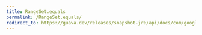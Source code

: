 ```yaml
---
title: RangeSet.equals
permalink: /RangeSet.equals/
redirect_to: https://guava.dev/releases/snapshot-jre/api/docs/com/google/common/collect/RangeSet.html#equals-java.lang.Object-
---
```

